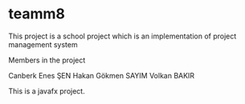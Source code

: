 # teamm8
This project is a school project which is an implementation of project management system

Members in the project

Canberk Enes ŞEN
Hakan Gökmen SAYIM
Volkan BAKIR

This is a javafx project.
